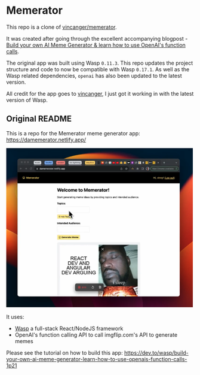 # Memerator

This repo is a clone of [vincanger/memerator](https://github.com/vincanger/memerator).

It was created after going through the excellent accompanying blogpost - [Build your own AI Meme Generator & learn how to use OpenAI's function calls](https://wasp.sh/blog/2023/09/17/ai-meme-generator-how-to-use-openai-function-call).

The original app was built using Wasp `0.11.3`. This repo updates the project structure and code to now be compatible with Wasp `0.17.1`. As well as the Wasp related dependencies, `openai` has also been updated to the latest version.

All credit for the app goes to [vincanger](https://github.com/vincanger), I just got it working in with the latest version of Wasp.

## Original README

This is a repo for the Memerator meme generator app: <https://damemerator.netlify.app/>

<img src='./memerator.png' width='500px'>

It uses:

- [Wasp](https://wasp-lang.dev/) a full-stack React/NodeJS framework
- OpenAI's function calling API to call imgflip.com's API to generate memes

Please see the tutorial on how to build this app: <https://dev.to/wasp/build-your-own-ai-meme-generator-learn-how-to-use-openais-function-calls-1p21>
